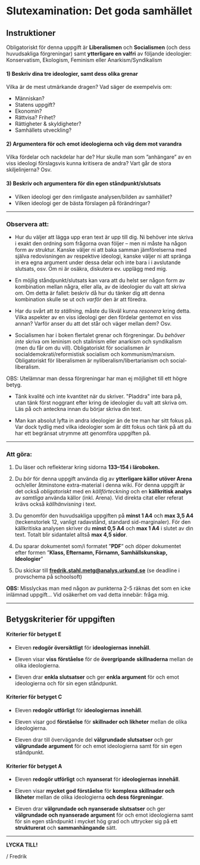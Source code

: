 # Slutexamination: Det goda samhället

## Instruktioner

Obligatoriskt för denna uppgift är **Liberalismen** och **Socialismen** (och dess huvudsakliga förgreningar) samt **ytterligare en valfri** av följande ideologier: Konservatism, Ekologism, Feminism eller Anarkism/Syndikalism

#### 1) Beskriv dina tre ideologier, samt dess olika grenar

Vilka är de mest utmärkande dragen? Vad säger de exempelvis om:

- Människan?
- Statens uppgift?
- Ekonomin?
- Rättvisa? Frihet?
- Rättigheter & skyldigheter?
- Samhällets utveckling?

#### 2) Argumentera för och emot ideologierna och väg dem mot varandra

Vilka fördelar och nackdelar har de? Hur skulle man som ”anhängare” av en viss ideologi förslagsvis kunna kritisera de andra? Vart går de stora skiljelinjerna? Osv.

#### 3) Beskriv och argumentera för din egen ståndpunkt/slutsats

- Vilken ideologi ger den rimligaste analysen/bilden av samhället?
- Vilken ideologi ger de bästa förslagen på förändringar?

***


### Observera att:

- Hur du väljer att lägga upp eran text är upp till dig. Ni behöver inte skriva i exakt den ordning som frågorna ovan följer – men ni måste ha någon form av struktur. Kanske väljer ni att baka samman jämförelserna med själva redovisningen av respektive ideologi, kanske väljer ni att spränga in era egna argument under dessa delar och inte bara i i avslutande slutsats, osv. Om ni är osäkra, diskutera ev. upplägg med mig. 

- En möjlig ståndpunkt/slutsats kan vara att du helst ser någon form av kombination mellan några,  eller alla, av de ideologier du valt att skriva om. Om detta är fallet: beskriv då hur du tänker dig att denna kombination skulle se ut och *varför* den är att föredra.

- Har du svårt att *ta ställning,* måste du likväl kunna *resonera* kring detta. Vilka aspekter av en viss ideologi ger den fördelar gentemot en viss annan? Varför anser du att det står och väger mellan dem? Osv.

- Socialismen har i boken flertalet grenar och förgreningar. Du *behöver* *inte* skriva om leninism och stalinism eller anarkism och syndikalism (men du får om du vill). Obligatoriskt för socialismen är socialdemokrati/reformistisk socialism och kommunism/marxism. Obligatoriskt för liberalismen är nyliberalism/libertarianism och social-liberalism. 

OBS: Utelämnar man dessa förgreningar har man ej möjlighet till ett högre betyg.

- Tänk kvalité och inte kvantitet när du skriver. "Pladdra" inte bara på, utan tänk först noggrant efter kring de ideologier du valt att skriva om. Läs på och anteckna innan du börjar skriva din text.

- Man kan absolut lyfta in andra ideologier än de tre man har sitt fokus på. Var dock tydlig med vilka ideologier som är ditt fokus och tänk på att du har ett begränsat utrymme att genomföra uppgiften på.

***

### Att göra: 

1. Du läser och reflekterar kring sidorna **133–154 i läroboken.**

2. Du *bör* för denna uppgift använda dig av **ytterligare källor utöver Arena** och/eller åtminstone extra-material i denna wiki. För denna uppgift är det också *obligatoriskt* med en  *källförteckning* och en **källkritisk analys** av *samtliga* använda källor (inkl. Arena). Vid direkta citat eller referat krävs också *källhänvisning* i text. 

3. Du genomför den huvudsakliga uppgiften på **minst 1 A4** och **max 3,5 A4** (teckenstorlek 12, vanligt radavstånd, standard sid-marginaler). För den källkritiska analysen skriver du **minst 0,5 A4** och **max 1 A4** i slutet av din text. Totalt blir sidantalet alltså **max 4,5 sidor**.

4. Du sparar dokumentet som/i formatet ”**PDF**” och döper dokumentet efter formen ”**Klass, Efternamn, Förnamn, Samhällskunskap, Ideologier**”

5. Du skickar till **fredrik.stahl.metg@analys.urkund.se** (se deadline i provschema på schoolsoft)

**OBS:** Misslyckas man med någon av punkterna 2-5 räknas det som en icke inlämnad uppgift... Vid osäkerhet om vad detta innebär: fråga mig.

***

## Betygskriterier för uppgiften

#### Kriterier för betyget E

- Eleven **redogör översiktligt** för **ideologiernas** **innehåll**.

- Eleven visar **viss** **förståelse** för de **övergripande** **skillnaderna** mellan de olika ideologierna.

- Eleven drar **enkla slutsatser** och ger **enkla argument** för och emot ideologierna och för sin egen ståndpunkt.

#### Kriterier för betyget C

- Eleven **redogör utförligt** för **ideologiernas** **innehåll**.

- Eleven visar god **förståelse** för **skillnader och likheter** mellan de olika ideologierna.

- Eleven drar till övervägande del **välgrundade slutsatser** och ger **välgrundade argument** för och emot ideologierna samt för sin egen ståndpunkt.

#### Kriterier för betyget A

- Eleven **redogör utförligt** och **nyanserat** för **ideologiernas** **innehåll**.

- Eleven visar **mycket god** **förståelse** för **komplexa** **skillnader och likheter** mellan de olika ideologierna **och dess förgreningar**.

- Eleven drar **välgrundade och nyanserade slutsatser** och ger **välgrundade och nyanserade argument** för och emot ideologierna samt för sin egen ståndpunkt i mycket hög grad och uttrycker sig på ett **strukturerat** och **sammanhängande** sätt.

***

**LYCKA TILL!**

/ Fredrik
